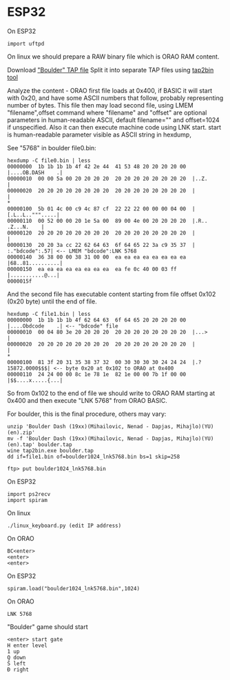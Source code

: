 # ESP32

On ESP32

    import uftpd

On linux we should prepare a RAW binary file which
is ORAO RAM content.

Download ["Boulder" TAP file](http://retrospec.sgn.net/users/tomcat/yu/Orao_list.php)
Split it into separate TAP files using [tap2bin tool](http://www.deltasoft.com.hr/retro/oraoutil.htm)

Analyze the content - ORAO first file loads at 0x400, if BASIC it will start
with 0x20, and have some ASCII numbers that follow, probably representing
number of bytes. This file then may load second file, using LMEM "filename",offset command
where "filename" and "offset" are optional parameters in human-readable
ASCII, default filename="" and offset=1024 if unspecified.
Also it can then execute machine code using LNK start. start
is human-readable parameter visible as ASCII string in hexdump,

See "5768" in boulder file0.bin:

    hexdump -C file0.bin | less
    00000000  1b 1b 1b 1b 4f 42 2e 44  41 53 48 20 20 20 20 00  |....OB.DASH    .|
    00000010  00 00 5a 00 20 20 20 20  20 20 20 20 20 20 20 20  |..Z.            |
    00000020  20 20 20 20 20 20 20 20  20 20 20 20 20 20 20 20  |                |
    *
    00000100  5b 01 4c 00 c9 4c 87 cf  22 22 22 00 00 00 04 00  |[.L..L..""".....|
    00000110  00 52 00 00 20 1e 5a 00  89 00 4e 00 20 20 20 20  |.R.. .Z...N.    |
    00000120  20 20 20 20 20 20 20 20  20 20 20 20 20 20 20 20  |                |
    00000130  20 20 3a cc 22 62 64 63  6f 64 65 22 3a c9 35 37  |  :."bdcode":.57| <-- LMEM "bdcode":LNK 5768
    00000140  36 38 00 00 38 31 00 00  ea ea ea ea ea ea ea ea  |68..81..........|
    00000150  ea ea ea ea ea ea ea ea  ea fe 0c 40 00 03 ff     |...........@...|
    0000015f

And the second file has executable content starting from file
offset 0x102 (0x20 byte) until the end of file.

    hexdump -C file1.bin | less
    00000000  1b 1b 1b 1b 4f 62 64 63  6f 64 65 20 20 20 20 00  |....Obdcode    .| <-- "bdcode" file
    00000010  00 04 80 3e 20 20 20 20  20 20 20 20 20 20 20 20  |...>            |
    00000020  20 20 20 20 20 20 20 20  20 20 20 20 20 20 20 20  |                |
    *
    00000100  81 3f 20 31 35 38 37 32  00 30 30 30 30 24 24 24  |.? 15872.0000$$$| <-- byte 0x20 at 0x102 to ORAO at 0x400
    00000110  24 24 00 00 8c 1e 78 1e  82 1e 00 00 7b 1f 00 00  |$$....x.....{...|

So from 0x102 to the end of file we should write to ORAO 
RAM starting at 0x400 and then execute "LNK 5768" from
ORAO BASIC.

For boulder, this is the final procedure, others may vary:

    unzip 'Boulder Dash (19xx)(Mihailovic, Nenad - Dapjas, Mihajlo)(YU)(en).zip'
    mv -f 'Boulder Dash (19xx)(Mihailovic, Nenad - Dapjas, Mihajlo)(YU)(en).tap' boulder.tap
    wine tap2bin.exe boulder.tap
    dd if=file1.bin of=boulder1024_lnk5768.bin bs=1 skip=258

    ftp> put boulder1024_lnk5768.bin

On ESP32

    import ps2recv
    import spiram

On linux

    ./linux_keyboard.py (edit IP address)

On ORAO

    BC<enter>
    <enter>
    <enter>

On ESP32

    spiram.load("boulder1024_lnk5768.bin",1024)

On ORAO

    LNK 5768

"Boulder" game should start

    <enter> start gate
    H enter level
    1 up
    Q down
    Š left
    Đ right
